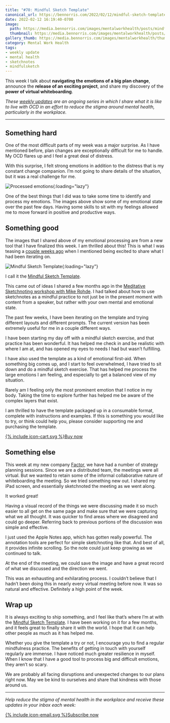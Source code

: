 ```yaml
---
title: "#70: Mindful Sketch Template"
canonical_url: https://bennorris.com/2022/02/12/mindful-sketch-template
date: 2022-02-12 16:19:40-0700
image: 
  path: https://media.bennorris.com/images/mentalworkhealth/posts/mindful-sketch-template.jpg
  thumbnail: https://media.bennorris.com/images/mentalworkhealth/posts/thumbnails/mindful-sketch-template.jpg
gallery_thumb: https://media.bennorris.com/images/mentalworkhealth/thumbs/mindful-sketch-template.jpg
category: Mental Work Health
tags:
- weekly update
- mental health
- sketchnotes
- mindfulsketch
---
```


This week I talk about **navigating the emotions of a big plan change**, announce the **release of an exciting project**, and share my discovery of the **power of virtual whiteboarding**.

_These [weekly updates](https://bennorris.com/tags/weekly-update/) are an ongoing series in which I share what it is like to live with OCD in an effort to reduce the stigma around mental health, particularly in the workplace._

***


## Something hard

One of the most difficult parts of my week was a major surprise. As I have mentioned before, plan changes are exceptionally difficult for me to handle. My OCD flares up and I feel a great deal of distress.

With this surprise, I felt strong emotions in addition to the distress that is my constant change companion. I’m not going to share details of the situation, but it was a real challenge for me.

![Processed emotions](https://media.bennorris.com/images/mentalworkhealth/posts/processed-emotions.jpg){:loading="lazy"}

One of the best things that I did was to take some time to identify and process my emotions. The images above show some of my emotional state over the past few days. Having some skills to sit with my feelings allowed me to move forward in positive and productive ways.


## Something good

The images that I shared above of my emotional processing are from a new tool that I have finalized this week. I am thrilled about this! This is what I was teasing a [couple weeks ago](https://bennorris.com/2022/01/29/i-have-value) when I mentioned being excited to share what I had been iterating on.

![Mindful Sketch Template](https://media.bennorris.com/images/bennorris/mindful-sketch-template.jpg){:loading="lazy"}

I call it the [Mindful Sketch Template](https://bennorris.com/mindful-sketch-template/).

This came out of ideas I shared a few months ago in the [Meditative Sketchnoting workshop with Mike Rohde](https://bennorris.com/2021/11/19/meditative-sketchnotes-workshop). I had talked about how to use sketchnotes as a mindful practice to not just be in the present moment with content from a speaker, but rather with your own mental and emotional state.

The past few weeks, I have been iterating on the template and trying different layouts and different prompts. The current version has been extremely useful for me in a couple different ways.

I have been starting my day off with a mindful sketch exercise, and that practice has been wonderful. It has helped me check in and be realistic with where I am at, and has opened my eyes to needs I had but wasn’t fulfilling.

I have also used the template as a kind of emotional first-aid. When something big comes up, and I start to feel overwhelmed, I have tried to sit down and do a mindful sketch exercise. That has helped me process the large emotions I am feeling, and especially to get a balanced view of my situation.

Rarely am I feeling only the most prominent emotion that I notice in my body. Taking the time to explore further has helped me be aware of the complex layers that exist.

I am thrilled to have the template packaged up in a consumable format, complete with instructions and examples. If this is something you would like to try, or think could help you, please consider supporting me and purchasing the template.

<a href="https://bennorris.shop/l/mindfulsketch" class="btn"><span class="icon">{% include icon-cart.svg %}</span>Buy now</a>



## Something else

This week at my new company [Factor](https://factor.xyz), we have had a number of strategy planning sessions. Since we are a distributed team, the meetings were all virtual. But we wanted to retain some of the informal collaborative nature of whiteboarding the meeting. So we tried something new out. I shared my iPad screen, and essentially sketchnoted the meeting as we went along.

It worked great!

Having a visual record of the things we were discussing made it so much easier to all get on the same page and make sure that we were capturing what we all thought. It was quicker to find areas where we disagreed and could go deeper. Referring back to previous portions of the discussion was simple and effective.

I just used the Apple Notes app, which has gotten really powerful. The annotation tools are perfect for simple sketchnoting like that. And best of all, it provides infinite scrolling. So the note could just keep growing as we continued to talk.

At the end of the meeting, we could save the image and have a great record of what we discussed and the direction we went.

This was an exhausting and exhilarating process. I couldn’t believe that I hadn’t been doing this in nearly every virtual meeting before now. It was so natural and effective. Definitely a high point of the week.


## Wrap up

It is always exciting to ship something, and I feel like that’s where I’m at with the [Mindful Sketch Template](https://bennorris.com/mindful-sketch-template/). I have been working on it for a few months, and it feels great to finally share it with the world. I hope that it can help other people as much as it has helped me.

Whether you give the template a try or not, I encourage you to find a regular mindfulness practice. The benefits of getting in touch with yourself regularly are immense. I have noticed much greater resilience in myself. When I know that I have a good tool to process big and difficult emotions, they aren’t so scary.

We are probably all facing disruptions and unexpected changes to our plans right now. May we be kind to ourselves and share that kindness with those around us.

***

_Help reduce the stigma of mental health in the workplace and receive these updates in your inbox each week:_

<a href="https://bennorris.com/subscribe/mwh/" class="btn"><span class="icon">{% include icon-email.svg %}</span>Subscribe now</a>
